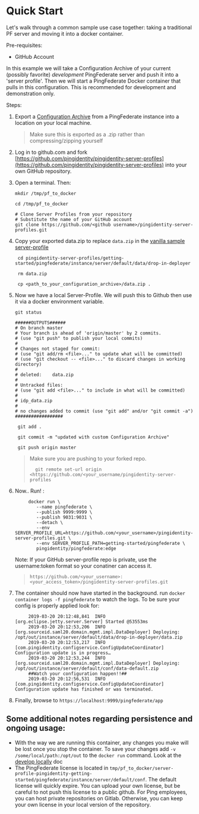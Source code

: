 # Quick Start

Let's walk through a common sample use case together: taking a traditional PF server and moving it into a docker container.

Pre-requisites:

* GitHub Account

In this example we will take a Configuration Archive of your current \(possibly favorite\) _development_ PingFederate server and push it into a 'server profile'. Then we will start a PingFederate Docker container that pulls in this configuration. This is recommended for development and demonstration only.

Steps:

1. Export a [Configuration Archive](https://support.pingidentity.com/s/document-item?bundleId=pingfederate-84&topicId=adminGuide%2Fpf_c_configurationArchive.html) from a PingFederate instance into a location on your local machine.

   > Make sure this is exported as a .zip rather than compressing/zipping yourself

2. Log in to github.com and fork [https://github.com/pingidentity/pingidentity-server-profiles](https://github.com/pingidentity/pingidentity-server-profiles) into your own GitHub repository.
3. Open a terminal. Then:

   ```shell
   mkdir /tmp/pf_to_docker

   cd /tmp/pf_to_docker

   # Clone Server Profiles from your repository
   # Substitute the name of your GitHub account
   git clone https://github.com/<github username>/pingidentity-server-profiles.git
   ```

4. Copy your exported data.zip to replace `data.zip` in the [vanilla sample server-profile](https://github.com/pingidentity/pingidentity-server-profiles/tree/master/getting-started)

   ```text
    cd pingidentity-server-profiles/getting-started/pingfederate/instance/server/default/data/drop-in-deployer

    rm data.zip

    cp <path_to_your_configuration_archive>/data.zip .
   ```

5. Now we have a local Server-Profile. We will push this to Github then use it via a docker environment variable. 

   ```text
   git status

   ######OUTPUTS######
   # On branch master
   # Your branch is ahead of 'origin/master' by 2 commits.
   # (use "git push" to publish your local commits)
   #
   # Changes not staged for commit:
   # (use "git add/rm <file>..." to update what will be committed)
   # (use "git checkout -- <file>..." to discard changes in working directory)
   #
   # deleted:    data.zip
   #
   # Untracked files:
   # (use "git add <file>..." to include in what will be committed)
   #
   # idp_data.zip
   #
   # no changes added to commit (use "git add" and/or "git commit -a")
   ##################
   ```

   ```text
    git add .

    git commit -m "updated with custom Configuration Archive"

    git push origin master
   ```
    > Make sure you are pushing to your forked repo.
    >```
    >   git remote set-url origin <https://github.com/<your_username/pingidentity-server-profiles
    >```

6. Now.. Run! :

   ```text
        docker run \
           --name pingfederate \
           --publish 9999:9999 \
           --publish 9031:9031 \
           --detach \
           --env SERVER_PROFILE_URL=https://github.com/<your_username>/pingidentity-server-profiles.git \
           --env SERVER_PROFILE_PATH=getting-started/pingfederate \
           pingidentity/pingfederate:edge
   ```
   Note: If your GitHub server-profile repo is private, use the username:token format so your conatiner can access it.

   > `https://github.com/<your_username>:<your_access_token>/pingidentity-server-profiles.git`
   >

7. The container should now have started in the background. run `docker container logs -f pingfederate` to watch the logs. To be sure your config is properly applied look for:

   ```text
        2019-03-20 20:12:48,841  INFO  [org.eclipse.jetty.server.Server] Started @53553ms
        2019-03-20 20:12:53,206  INFO  [org.sourceid.saml20.domain.mgmt.impl.DataDeployer] Deploying: /opt/out/instance/server/default/data/drop-in-deployer/data.zip
        2019-03-20 20:12:53,217  INFO  [com.pingidentity.configservice.ConfigUpdateCoordinator] Configuration update is in progress…
        2019-03-20 20:12:53,244  INFO  [org.sourceid.saml20.domain.mgmt.impl.DataDeployer] Deploying: /opt/out/instance/server/default/conf/data-default.zip
        ##Watch your configuration happen!!##
        2019-03-20 20:12:56,531  INFO  [com.pingidentity.configservice.ConfigUpdateCoordinator] Configuration update has finished or was terminated.
   ```

8. Finally, browse to `https://localhost:9999/pingfederate/app`

## Some additional notes regarding persistence and ongoing usage:

* With the way we are running this container, any changes you make will be lost once you stop the container. To save your changes add `-v /some/local/path:/opt/out` to the `docker run` command. Look at the [develop locally](./local-workspace.md) doc
* The PingFederate license is located in `tmp/pf_to_docker/server-profile-pingidentity-getting-started/pingfederate/instance/server/default/conf`. The default license will quickly expire. You can upload your own license, but be careful to not push this license to a public github. For Ping employees, you can host private repositories on Gitlab. Otherwise, you can keep your own license in your local version of the repository.

